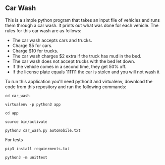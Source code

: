 ## Car Wash

This is a simple python program that takes an input file of vehicles and runs them through a car wash. It prints out what was done for each vehicle. The rules for this car wash are as follows:

- The car wash accepts cars and trucks.
- Charge $5 for cars.
- Charge $10 for trucks.
- The car wash charges $2 extra if the truck has mud in the bed.
- The car wash does not accept trucks with the bed let down.
- If the vehicle comes in a second time, they get 50% off.
- If the license plate equals 111111 the car is stolen and you will not wash it

To run this application you'll need python3 and virtualenv, download the code from this repository and run the following commands:

`cd car_wash`

`virtualenv -p python3 app`

`cd app`

`source bin/activate`

`python3 car_wash.py automobile.txt`


For tests

`pip3 install requierments.txt`

`python3 -m unittest`
